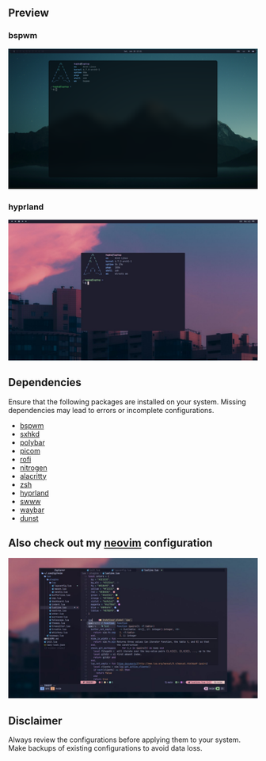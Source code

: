 ## Preview
### bspwm 
![preview-bspwm](./.preview/preview-bspwm.png)

### hyprland 
![preview-hypr](./.preview/preview-hypr.jpg)

## Dependencies
Ensure that the following packages are installed on your system.
Missing dependencies may lead to errors or incomplete configurations.

- [bspwm](https://github.com/baskerville/bspwm)
- [sxhkd](https://github.com/baskerville/sxhkd)
- [polybar](https://github.com/polybar/polybar)
- [picom](https://github.com/yshui/picom)
- [rofi](https://github.com/davatorium/rofi)
- [nitrogen](https://github.com/l3ib/nitrogen)
- [alacritty](https://github.com/alacritty/alacritty)
- [zsh](https://github.com/ohmyzsh/ohmyzsh/)
- [hyprland](https://github.com/hyprwm/Hyprland)
- [swww](https://github.com/LGFae/swww)
- [waybar](https://github.com/Alexays/Waybar)
- [dunst](https://github.com/dunst-project/dunst)

## Also check out my [neovim](https://github.com/kkk-petrov/neovim) configuration
[![preview-hypr](./.preview/preview-neovim.jpg)](https://github.com/kkk-petrov/neovim)

## Disclaimer
Always review the configurations before applying them to your system. Make backups of existing configurations to avoid data loss.

